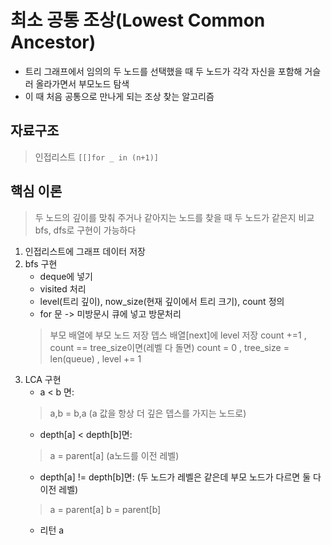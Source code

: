 # 최소 공통 조상(Lowest Common Ancestor)
- 트리 그래프에서 임의의 두 노드를 선택했을 때 두 노드가 각각 자신을 포함해 거슬러 올라가면서 부모노드 탐색
- 이 때 처음 공통으로 만나게 되는 조상 찾는 알고리즘

## 자료구조
> 인접리스트 
```[[]for _ in (n+1)]```

## 핵심 이론
> 두 노드의 깊이를 맞춰 주거나 같아지는 노드를 찾을 때 두 노드가 같은지 비교
> bfs, dfs로 구현이 가능하다

1. 인접리스트에 그래프 데이터 저장
2. bfs 구현 
    - deque에 넣기
    - visited 처리
    - level(트리 깊이), now_size(현재 깊이에서 트리 크기), count 정의
    - for 문 -> 미방문시 큐에 넣고 방문처리
    > 부모 배열에 부모 노드 저장
    > 뎁스 배열[next]에 level 저장
    > count +=1 , 
    > count == tree_size이면(레벨 다 돌면)
    > count = 0 , tree_size = len(queue) , level += 1 
3. LCA 구현
    - a < b 면:
    > a,b = b,a (a 값을 항상 더 깊은 뎁스를 가지는 노드로)
    - depth[a] < depth[b]면:
    > a = parent[a]  (a노드를 이전 레벨)
    - depth[a] != depth[b]면: (두 노드가 레벨은 같은데 부모 노드가 다르면 둘 다 이전 레벨)
    > a = parent[a] 
    > b = parent[b]
    - 리턴 a
      

